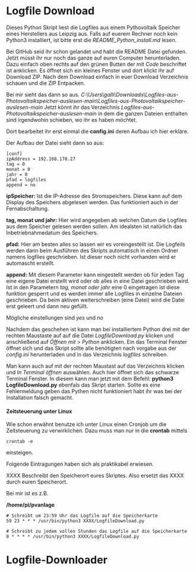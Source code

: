 # Logfile Download

Dieses Python Skript liest die Logfiles aus einem Pythovoltaik Speicher eines Herstellers aus Leipzig aus. Falls auf euerem Rechner noch kein Python3 installiert, ist bitte erst die *README_Python_install.md* lesen.

Bei GitHub seid ihr schon gelandet und habt die README Datei gefunden. Jetzt müsst ihr nur noch das ganze auf euren Computer herunterladen. 
Dazu einfach oben rechts auf den grünen Butten der mit *Code* beschriftet ist anklicken. Es öffnet sich ein kleines Fenster und dort klickt ihr auf Download ZIP. Nach dem Download einfach in euer Download Verzeichnis schauen und die ZIP Entpacken.

Bei mir sieht das dann so aus. 
*C:\Users\galli\Downloads\Logfiles-aus-Photovoltaikspeicher-auslesen-main\Logfiles-aus-Photovoltaikspeicher-auslesen-main*
Jetzt könnt ihr das Verzeichnis *Logfiles-aus-Photovoltaikspeicher-auslesen-main* in dem die ganzen Dateien enthalten sind irgendwohin schieben, wo ihr es haben möchtet. 

Dort bearbeitet ihr erst einmal die **config.ini** deren Aufbau ich hier erkläre.

Der Aufbau der Datei sieht dann so aus:
```
[conf]
ipAddress = 192.168.178.27
tag = 0
monat = 0
jahr = 0
pfad = logfiles
append = no
```
**ipSpeicher:**
Ist die IP-Adresse des Stromspeichers. Diese kann auf dem Display des Speichers abgelesen werden. Das funktioniert auch in der Fernabschaltung.

**tag, monat und jahr:**
Hier wird angegeben ab welchen Datum die Logfiles aus dem Speicher gelesen werden sollen. Am idealsten ist natürlich das Inbetriebnahmedatum des Speichers.

**pfad:**
Hier am besten alles so lassen wir es voreingestellt ist. Die Logfeils werden dann beim Ausführen des Skripts automatisch in einen Ordner namens logfiles geschrieben. Ist dieser noch nicht vorhanden wird er automascht erstellt.

**append:** 
Mit diesem Parameter kann eingestellt werden ob für jeden Tag eine eigene Datei erstellt wird oder ob alles in eine Datei geschrieben wird. Ist in den Parametern *tag, monat oder jahr* eine 0 eingetragen ist diese funktion gesperrt und es werden immer alle Logfiles in einzelne Dateien geschrieben. Da beim aktiven weiterschreiben (eine Datei) wird die Datei erst geleert und dann neu gefüllt.

Mögliche einstellungen sind *yes* und *no*

Nachdem das geschehen ist kann man bei installiertem Python drei mit der rechten Maustaste auf auf die Datei *LogfileDownload.py* klicken und anschließend auf *Öffnen mit* > *Python* anklicken. Ein das Terminal Fenster öffnet sich und das Skript sollte alle benötigten nach vorgabe aus der *config.ini* herunterladen und in das Verzeichnis *logfiles* schreiben.

Man kann auch auf mit der rechten Maustast auf das Verzeichnis klicken und *In Terminal öffnen* auswählen. Auch hier öffnet sich das schwarze Terminal Fenster. In diesem kann man jetzt mit dem Befehl: **python3 LogfileDownload.py** ebenfals das Skript starten. Sollte es eine Fehlermeldung geben das Pythen nicht funktioniert habt ihr was bei der Installation falsch gemacht.

#### Zeitsteuerung unter Linux

Wie schon erwähnt benutze ich unter Linux einen Cronjob um die Zeitsteuerung zu verwirklichen. Dazu muss man nur in die **crontab** mittels 

```
crontab -e
```

einsteigen. 

Folgende Eintragungen haben sich als praktikabel erwiesen.

XXXX Beschreibt den Speicherort eures Skriptes. Also ersetzt das XXXX durch euren Speicherort.

Bei mir ist es z.B.

**/home/pi/pvanlage**

```
# Schreibt um 23:59 Uhr das Logfile auf die Speicherkarte
59 23 * * * /usr/bin/python3 XXXX/LogfileDownload.py

# Schreibt zu jedem vollen Stunden das Logfile auf die Speicherkarte
0 * * * * /usr/bin/python3 XXXX/LogfileDownload.py
```



# Logfile-Downloader
